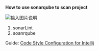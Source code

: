  **How to use sonarqube to scan project** 

![输入图片说明](https://images.gitee.com/uploads/images/2020/0811/120744_5c9392ed_7785218.png "屏幕截图.png")

1. sonarLint
2. soanrqube

Guide:
  [Code Style Configuration for Intellij](https://github.com/SonarSource/sonar-developer-toolset)